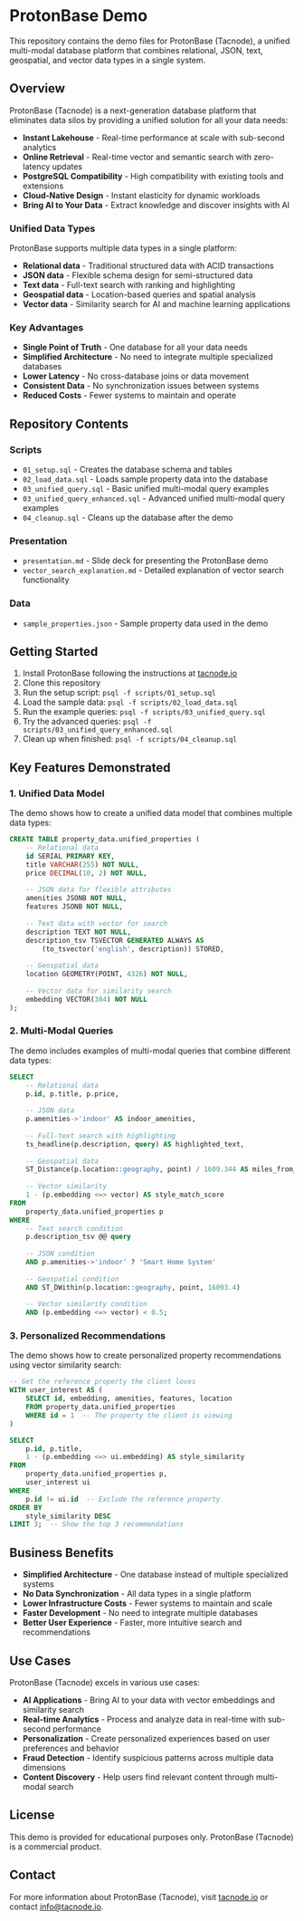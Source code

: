 # ProtonBase Demo

This repository contains the demo files for ProtonBase (Tacnode), a unified multi-modal database platform that combines relational, JSON, text, geospatial, and vector data types in a single system.

## Overview

ProtonBase (Tacnode) is a next-generation database platform that eliminates data silos by providing a unified solution for all your data needs:

- **Instant Lakehouse** - Real-time performance at scale with sub-second analytics
- **Online Retrieval** - Real-time vector and semantic search with zero-latency updates
- **PostgreSQL Compatibility** - High compatibility with existing tools and extensions
- **Cloud-Native Design** - Instant elasticity for dynamic workloads
- **Bring AI to Your Data** - Extract knowledge and discover insights with AI

### Unified Data Types

ProtonBase supports multiple data types in a single platform:

- **Relational data** - Traditional structured data with ACID transactions
- **JSON data** - Flexible schema design for semi-structured data
- **Text data** - Full-text search with ranking and highlighting
- **Geospatial data** - Location-based queries and spatial analysis
- **Vector data** - Similarity search for AI and machine learning applications

### Key Advantages

- **Single Point of Truth** - One database for all your data needs
- **Simplified Architecture** - No need to integrate multiple specialized databases
- **Lower Latency** - No cross-database joins or data movement
- **Consistent Data** - No synchronization issues between systems
- **Reduced Costs** - Fewer systems to maintain and operate

## Repository Contents

### Scripts

- `01_setup.sql` - Creates the database schema and tables
- `02_load_data.sql` - Loads sample property data into the database
- `03_unified_query.sql` - Basic unified multi-modal query examples
- `03_unified_query_enhanced.sql` - Advanced unified multi-modal query examples
- `04_cleanup.sql` - Cleans up the database after the demo

### Presentation

- `presentation.md` - Slide deck for presenting the ProtonBase demo
- `vector_search_explanation.md` - Detailed explanation of vector search functionality

### Data

- `sample_properties.json` - Sample property data used in the demo

## Getting Started

1. Install ProtonBase following the instructions at [tacnode.io](https://tacnode.io/)
2. Clone this repository
3. Run the setup script: `psql -f scripts/01_setup.sql`
4. Load the sample data: `psql -f scripts/02_load_data.sql`
5. Run the example queries: `psql -f scripts/03_unified_query.sql`
6. Try the advanced queries: `psql -f scripts/03_unified_query_enhanced.sql`
7. Clean up when finished: `psql -f scripts/04_cleanup.sql`

## Key Features Demonstrated

### 1. Unified Data Model

The demo shows how to create a unified data model that combines multiple data types:

```sql
CREATE TABLE property_data.unified_properties (
    -- Relational data
    id SERIAL PRIMARY KEY,
    title VARCHAR(255) NOT NULL,
    price DECIMAL(10, 2) NOT NULL,
    
    -- JSON data for flexible attributes
    amenities JSONB NOT NULL,
    features JSONB NOT NULL,
    
    -- Text data with vector for search
    description TEXT NOT NULL,
    description_tsv TSVECTOR GENERATED ALWAYS AS 
        (to_tsvector('english', description)) STORED,
    
    -- Geospatial data
    location GEOMETRY(POINT, 4326) NOT NULL,
    
    -- Vector data for similarity search
    embedding VECTOR(384) NOT NULL
);
```

### 2. Multi-Modal Queries

The demo includes examples of multi-modal queries that combine different data types:

```sql
SELECT 
    -- Relational data
    p.id, p.title, p.price,
    
    -- JSON data
    p.amenities->'indoor' AS indoor_amenities,
    
    -- Full-text search with highlighting
    ts_headline(p.description, query) AS highlighted_text,
    
    -- Geospatial data
    ST_Distance(p.location::geography, point) / 1609.344 AS miles_from_downtown,
    
    -- Vector similarity
    1 - (p.embedding <=> vector) AS style_match_score
FROM 
    property_data.unified_properties p
WHERE 
    -- Text search condition
    p.description_tsv @@ query
    
    -- JSON condition
    AND p.amenities->'indoor' ? 'Smart Home System'
    
    -- Geospatial condition
    AND ST_DWithin(p.location::geography, point, 16093.4)
    
    -- Vector similarity condition
    AND (p.embedding <=> vector) < 0.5;
```

### 3. Personalized Recommendations

The demo shows how to create personalized property recommendations using vector similarity search:

```sql
-- Get the reference property the client loves
WITH user_interest AS (
    SELECT id, embedding, amenities, features, location
    FROM property_data.unified_properties
    WHERE id = 1  -- The property the client is viewing
)

SELECT 
    p.id, p.title,
    1 - (p.embedding <=> ui.embedding) AS style_similarity
FROM 
    property_data.unified_properties p,
    user_interest ui
WHERE 
    p.id != ui.id  -- Exclude the reference property
ORDER BY 
    style_similarity DESC
LIMIT 3;  -- Show the top 3 recommendations
```

## Business Benefits

- **Simplified Architecture** - One database instead of multiple specialized systems
- **No Data Synchronization** - All data types in a single platform
- **Lower Infrastructure Costs** - Fewer systems to maintain and scale
- **Faster Development** - No need to integrate multiple databases
- **Better User Experience** - Faster, more intuitive search and recommendations

## Use Cases

ProtonBase (Tacnode) excels in various use cases:

- **AI Applications** - Bring AI to your data with vector embeddings and similarity search
- **Real-time Analytics** - Process and analyze data in real-time with sub-second performance
- **Personalization** - Create personalized experiences based on user preferences and behavior
- **Fraud Detection** - Identify suspicious patterns across multiple data dimensions
- **Content Discovery** - Help users find relevant content through multi-modal search

## License

This demo is provided for educational purposes only. ProtonBase (Tacnode) is a commercial product.

## Contact

For more information about ProtonBase (Tacnode), visit [tacnode.io](https://tacnode.io/) or contact info@tacnode.io.